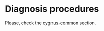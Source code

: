 # Diagnosis procedures
Please, check the [cygnus-common](../../cygnus-common/installation_and_administration_guide/diagnosis_procedures.md) section.

